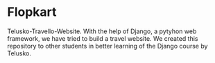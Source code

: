 # Flopkart
Telusko-Travello-Website. With the help of Django, a pytyhon web framework, we have tried to build a travel website. We created this repository to other students in better learning of the Django course by Telusko.
